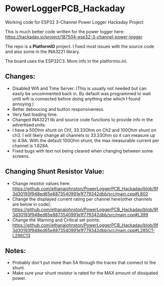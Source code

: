 # PowerLoggerPCB_Hackaday
Working code for ESP32 3-Channel Power Logger Hackaday Project

This is much better code written for the power logger here: https://hackaday.io/project/187504-esp32-3-channel-power-logger

The repo is a **PlatformIO** project. I fixed most issues with the source code and also some in the INA3221 library.

The board uses the ESP32C3. More info in the platformio.ini.

## Changes:
- Disabled Wifi and Time Server. (This is usually not needed but can easily be uncommented back in. By default was programmed to wait until wifi is connected before doing anything else which I found annoying.)
- Better deboucing and button responsiveness.
- Very fast loading time.
- Changed INA3221 lib and source code functions to provide info in the advertised units.
- I have a 50Ohm shunt on Ch1, 33.33Ohm on Ch2 and 100Ohm shunt on ch3. I will likely change all channels to 33.33Ohm so it can measure up to 4.9A. With the default 100Ohm shunt, the max measurable current per channel is 1.628A.
- Fixed bugs with text not being cleared when changing between some screens.

## Changing Shunt Resistor Value:
- Change resistor values here:
https://github.com/ethanajohnston/PowerLoggerPCB_Hackaday/blob/9f3d30193f948ed65e8873540991e1f779342dbb/src/main.cpp#L802
- Change the displayed current rating per channel here(other channels are below in code):
https://github.com/ethanajohnston/PowerLoggerPCB_Hackaday/blob/9f3d30193f948ed65e8873540991e1f779342dbb/src/main.cpp#L399
- Change the Warning and Critical set points:
https://github.com/ethanajohnston/PowerLoggerPCB_Hackaday/blob/9f3d30193f948ed65e8873540991e1f779342dbb/src/main.cpp#L285C1-L296C13

## Notes:
- Probably don't put more than 5A through the traces that connect to the shunt.
- Make sure your shunt resistor is rated for the MAX amount of dissipated power. 
